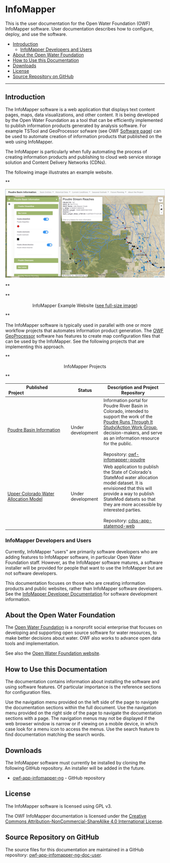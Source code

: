 # InfoMapper #

This is the user documentation for the Open Water Foundation (OWF) InfoMapper software.
User documentation describes how to configure, deploy, and use the software.

* [Introduction](#introduction)
	* [InfoMapper Developers and Users](#infomapper-developers-and-users)
* [About the Open Water Foundation](#about-the-open-water-foundation)
* [How to Use this Documentation](#how-to-use-this-documentation)
* [Downloads](#downloads)
* [License](#license)
* [Source Repository on GitHub](#source-repository-on-github)

---------------

## Introduction ##

The InfoMapper software is a web application that displays text content pages,
maps, data visualizations, and other content.
It is being developed by the Open Water Foundation as a tool that can be
efficiently implemented to publish information products
generated by analysis software.
For example TSTool and GeoProcessor sofware (see OWF
[Software page](http://software.openwaterfoundation.org/))
can be used to automate creation of information products that published on the web
using InfoMapper.

The InfoMapper is particularly when fully automating the process of
creating information products and publishing to cloud web service storage solution and
Content Delivery Networks (CDNs).

The following image illustrates an example website.

**<p style="text-align: center;">
![InfoMapper-main](images/InfoMapper-main.png)
</p>**

**<p style="text-align: center;">
InfoMapper Example Website (<a href="../images/InfoMapper-main.png">see full-size image</a>)
</p>**

The InfoMapper software is typically used in parallel with one or more workflow projects that
automates information product generation.
The [OWF GeoProcessor](http://software.openwaterfoundation.org/geoprocessor/latest/doc-user/)
software has features to create map configuration files
that can be used by the InfoMapper.
See the following projects that are implementing this approach.

**<p style="text-align: center;">
InfoMapper Projects
</p>**

| **Published Project**&nbsp;&nbsp;&nbsp;&nbsp;&nbsp;&nbsp;&nbsp;&nbsp;&nbsp;&nbsp;&nbsp;&nbsp;&nbsp;&nbsp;&nbsp;&nbsp;&nbsp;&nbsp;&nbsp;&nbsp;&nbsp;&nbsp;&nbsp;&nbsp;&nbsp;&nbsp;&nbsp;&nbsp;&nbsp;&nbsp;&nbsp;&nbsp;&nbsp;&nbsp;&nbsp; | **Status** | **Description and Project Repository** |
| -- | -- | -- |
| [Poudre Basin Information](http://poudre.openwaterfoundation.org/latest/) | Under development | Information portal for Poudre River Basin in Colorado, intended to support the work of the [Poudre Runs Through It Study/Action Work Group](https://watercenter.colostate.edu/prti/), decision-makers, and serve as an information resource for the public.<br><br>Repository:  [owf-infomapper-poudre](https://github.com/OpenWaterFoundation/owf-infomapper-poudre) |
| [Upper Colorado Water Allocation Model](http://opencdss.openwaterfoundation.org/datasets/colorado/2015/) | Under development | Web application to publish the State of Colorado's StateMod water allocation model dataset.  It is envisioned that this will provide a way to publish StateMod datsets so that they are more accessible by interested parties.<br><br>Repository:  [cdss-app-statemod-web](https://github.com/OpenWaterFoundation/cdss-app-statemod-web) |

### InfoMapper Developers and Users ###

Currently, InfoMapper "users" are primarily software developers
who are adding features to InfoMapper software, in particular Open Water Foundation staff.
However, as the InfoMapper software matures,
a software installer will be provided for people that want to use the InfoMapper
but are not software developers.

This documentation focuses on those who are creating information products and public websites,
rather than InfoMapper software developers.
See the [InfoMapper Developer Documentation](http://software.openwaterfoundation.org/infomapper/latest/doc-dev/)
for software development information.

## About the Open Water Foundation ##

The [Open Water Foundation](http://openwaterfoundation.org) is a nonprofit social enterprise that focuses
on developing and supporting open source software for water resources,
to make better decisions about water.
OWF also works to advance open data tools and implementation.

See also the [Open Water Foundation website](http://openwaterfoundation.org).

## How to Use this Documentation ##

The documentation contains information about installing the software and using software features.
Of particular importance is the reference sections for configuration files.

Use the navigation menu provided on the left side of the page to navigate the documentation sections within the full document.
Use the navigation menu provided on the right side of the page to navigate the documentation sections with a page.
The navigation menus may not be displayed if the web browser window is narrow or if viewing on a mobile device,
in which case look for a menu icon to access the menus.
Use the search feature to find documentation matching the search words.

## Downloads ##

The InfoMapper software must currently be installed by cloning the following GitHub repository.
An installer will be added in the future.

* [owf-app-infomapper-ng](https://github.com/OpenWaterFoundation/owf-app-infomapper-ng) - GitHub repository

## License ##

The InfoMapper software is licensed using GPL v3.

The OWF InfoMapper documentation is licensed under the
[Creative Commons Attribution-NonCommercial-ShareAlike 4.0 International License](https://creativecommons.org/licenses/by-nc-sa/4.0).

## Source Repository on GitHub ##

The source files for this documentation are maintained in a GitHub repository:
[owf-app-infomapper-ng-doc-user](https://github.com/OpenWaterFoundation/owf-app-infomapper-ng-doc-user).
